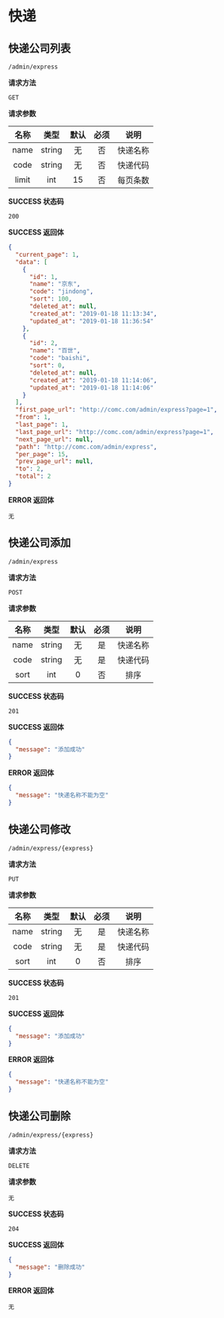 # 快递

## 快递公司列表

`/admin/express`

**请求方法**

`GET`

**请求参数**

| 名称  |  类型  | 默认 | 必须 |   说明   |
| :---: | :----: | :--: | :--: | :------: |
| name  | string |  无  |  否  | 快递名称 |
| code  | string |  无  |  否  | 快递代码 |
| limit |  int   |  15  |  否  | 每页条数 |

**SUCCESS 状态码**

`200`

**SUCCESS 返回体**

```json
{
  "current_page": 1,
  "data": [
    {
      "id": 1,
      "name": "京东",
      "code": "jindong",
      "sort": 100,
      "deleted_at": null,
      "created_at": "2019-01-18 11:13:34",
      "updated_at": "2019-01-18 11:36:54"
    },
    {
      "id": 2,
      "name": "百世",
      "code": "baishi",
      "sort": 0,
      "deleted_at": null,
      "created_at": "2019-01-18 11:14:06",
      "updated_at": "2019-01-18 11:14:06"
    }
  ],
  "first_page_url": "http://comc.com/admin/express?page=1",
  "from": 1,
  "last_page": 1,
  "last_page_url": "http://comc.com/admin/express?page=1",
  "next_page_url": null,
  "path": "http://comc.com/admin/express",
  "per_page": 15,
  "prev_page_url": null,
  "to": 2,
  "total": 2
}
```

**ERROR 返回体**

`无`

## 快递公司添加

`/admin/express`

**请求方法**

`POST`

**请求参数**

| 名称 |  类型  | 默认 | 必须 |   说明   |
| :--: | :----: | :--: | :--: | :------: |
| name | string |  无  |  是  | 快递名称 |
| code | string |  无  |  是  | 快递代码 |
| sort |  int   |  0   |  否  |   排序   |

**SUCCESS 状态码**

`201`

**SUCCESS 返回体**

```json
{
  "message": "添加成功"
}
```

**ERROR 返回体**

```json
{
  "message": "快递名称不能为空"
}
```

## 快递公司修改

`/admin/express/{express}`

**请求方法**

`PUT`

**请求参数**

| 名称 |  类型  | 默认 | 必须 |   说明   |
| :--: | :----: | :--: | :--: | :------: |
| name | string |  无  |  是  | 快递名称 |
| code | string |  无  |  是  | 快递代码 |
| sort |  int   |  0   |  否  |   排序   |

**SUCCESS 状态码**

`201`

**SUCCESS 返回体**

```json
{
  "message": "添加成功"
}
```

**ERROR 返回体**

```json
{
  "message": "快递名称不能为空"
}
```

## 快递公司删除

`/admin/express/{express}`

**请求方法**

`DELETE`

**请求参数**

`无`

**SUCCESS 状态码**

`204`

**SUCCESS 返回体**

```json
{
  "message": "删除成功"
}
```

**ERROR 返回体**

`无`
